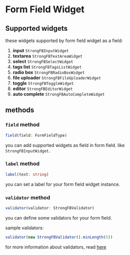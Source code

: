 # Form Field Widget


## Supported widgets

these widgets supported by form field widget as a field:

1. **input** `StrongFBInputWidget`
2. **textarea** `StrongFBTextAreaWidget`
3. **select** `StrongFBSelectWidget`
4. **tags list** `StrongFBTagsListWidget`
5. **radio box** `StrongFBRadioBoxWidget`
6. **file uploader** `StrongFBFileUploaderWidget`
7. **toggle** `StrongFBToggleWidget`
8. **editor** `StrongFBEditorWidget`
9. **auto complete** `StrongFBAutoCompleteWidget`


## methods

### `field` method

```ts
field(field: FormFieldType)
```

you can add supported widgets as field in form field. like `StrongFBInputWidget`.

### `label` method

```ts
label(text: string)
```

you can set a label for your form field widget instance.

### `validator` method

```ts
validator(validator: StrongFBValidator)
```

you can define some validators for your form field.

sample validators:

```ts
validator(new StrongFBValidator().minLength(5))
```

for more information about validators, read [here](../concepts/validators.md)
